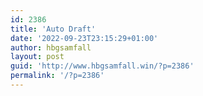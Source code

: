 ```yaml
---
id: 2386
title: 'Auto Draft'
date: '2022-09-23T23:15:29+01:00'
author: hbgsamfall
layout: post
guid: 'http://www.hbgsamfall.win/?p=2386'
permalink: '/?p=2386'
---
```


